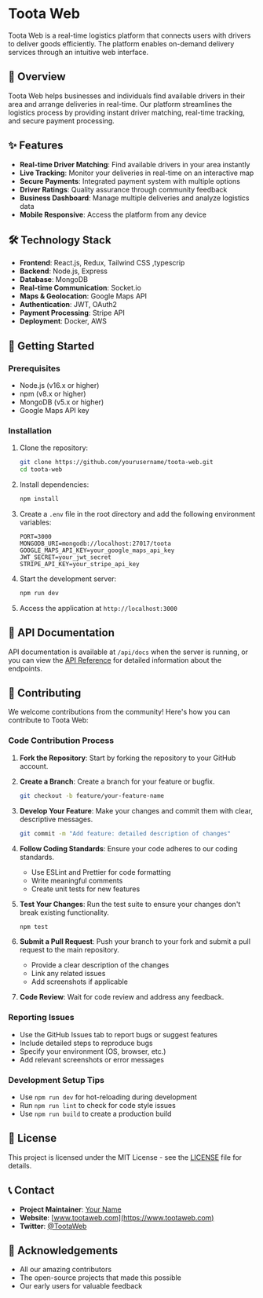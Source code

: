 # Toota Web

Toota Web is a real-time logistics platform that connects users with drivers to deliver goods efficiently. The platform enables on-demand delivery services through an intuitive web interface.

## 🚚 Overview

Toota Web helps businesses and individuals find available drivers in their area and arrange deliveries in real-time. Our platform streamlines the logistics process by providing instant driver matching, real-time tracking, and secure payment processing.

## ✨ Features

- **Real-time Driver Matching**: Find available drivers in your area instantly
- **Live Tracking**: Monitor your deliveries in real-time on an interactive map
- **Secure Payments**: Integrated payment system with multiple options
- **Driver Ratings**: Quality assurance through community feedback
- **Business Dashboard**: Manage multiple deliveries and analyze logistics data
- **Mobile Responsive**: Access the platform from any device

## 🛠️ Technology Stack

- **Frontend**: React.js, Redux, Tailwind CSS ,typescrip
- **Backend**: Node.js, Express
- **Database**: MongoDB
- **Real-time Communication**: Socket.io
- **Maps & Geolocation**: Google Maps API
- **Authentication**: JWT, OAuth2
- **Payment Processing**: Stripe API
- **Deployment**: Docker, AWS

## 🚀 Getting Started

### Prerequisites

- Node.js (v16.x or higher)
- npm (v8.x or higher)
- MongoDB (v5.x or higher)
- Google Maps API key

### Installation

1. Clone the repository:
   ```bash
   git clone https://github.com/yourusername/toota-web.git
   cd toota-web
   ```

2. Install dependencies:
   ```bash
   npm install
   ```

3. Create a `.env` file in the root directory and add the following environment variables:
   ```
   PORT=3000
   MONGODB_URI=mongodb://localhost:27017/toota
   GOOGLE_MAPS_API_KEY=your_google_maps_api_key
   JWT_SECRET=your_jwt_secret
   STRIPE_API_KEY=your_stripe_api_key
   ```

4. Start the development server:
   ```bash
   npm run dev
   ```

5. Access the application at `http://localhost:3000`

## 📝 API Documentation

API documentation is available at `/api/docs` when the server is running, or you can view the [API Reference](docs/api-reference.md) for detailed information about the endpoints.

## 🤝 Contributing

We welcome contributions from the community! Here's how you can contribute to Toota Web:

### Code Contribution Process

1. **Fork the Repository**: Start by forking the repository to your GitHub account.

2. **Create a Branch**: Create a branch for your feature or bugfix.
   ```bash
   git checkout -b feature/your-feature-name
   ```

3. **Develop Your Feature**: Make your changes and commit them with clear, descriptive messages.
   ```bash
   git commit -m "Add feature: detailed description of changes"
   ```

4. **Follow Coding Standards**: Ensure your code adheres to our coding standards.
   - Use ESLint and Prettier for code formatting
   - Write meaningful comments
   - Create unit tests for new features

5. **Test Your Changes**: Run the test suite to ensure your changes don't break existing functionality.
   ```bash
   npm test
   ```

6. **Submit a Pull Request**: Push your branch to your fork and submit a pull request to the main repository.
   - Provide a clear description of the changes
   - Link any related issues
   - Add screenshots if applicable

7. **Code Review**: Wait for code review and address any feedback.

### Reporting Issues

- Use the GitHub Issues tab to report bugs or suggest features
- Include detailed steps to reproduce bugs
- Specify your environment (OS, browser, etc.)
- Add relevant screenshots or error messages

### Development Setup Tips

- Use `npm run dev` for hot-reloading during development
- Run `npm run lint` to check for code style issues
- Use `npm run build` to create a production build

## 📜 License

This project is licensed under the MIT License - see the [LICENSE](LICENSE) file for details.

## 📞 Contact

- **Project Maintainer**: [Your Name](mailto:your.email@example.com)
- **Website**: [www.tootaweb.com](https://www.tootaweb.com)
- **Twitter**: [@TootaWeb](https://twitter.com/TootaWeb)

## 🙏 Acknowledgements

- All our amazing contributors
- The open-source projects that made this possible
- Our early users for valuable feedback
